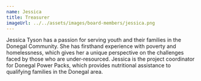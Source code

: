 ```yaml
---
name: Jessica
title: Treasurer
imageUrl: ../../assets/images/board-members/jessica.png
---
```


Jessica Tyson has a passion for serving youth and their families in the Donegal Community. She has firsthand experience with poverty and homelessness, which gives her a unique perspective on the challenges faced by those who are under-resourced. Jessica is the project coordinator for Donegal Power Packs, which provides nutritional assistance to qualifying families in the Donegal area.
